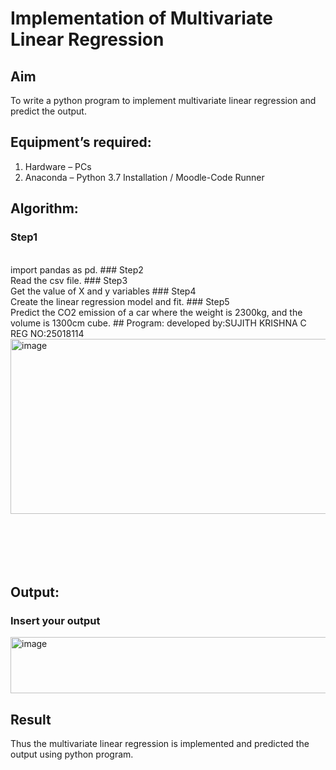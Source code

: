 # Implementation of Multivariate Linear Regression
## Aim
To write a python program to implement multivariate linear regression and predict the output.
## Equipment’s required:
1.	Hardware – PCs
2.	Anaconda – Python 3.7 Installation / Moodle-Code Runner
## Algorithm:
### Step1
<br>
import pandas as pd.
### Step2
<br>
Read the csv file.
### Step3
<br>
Get the value of X and y variables
### Step4
<br>
Create the linear regression model and fit.
### Step5
<br>
Predict the CO2 emission of a car where the weight is 2300kg, and the volume is 1300cm cube.
## Program:
developed by:SUJITH KRISHNA C
REG NO:25018114
<img width="875" height="280" alt="image" src="https://github.com/user-attachments/assets/5b8d6b99-3fd2-4931-82d1-cf06f32c875d" />

```






```
## Output:

### Insert your output
<img width="782" height="90" alt="image" src="https://github.com/user-attachments/assets/6f5d0008-c8bc-4abf-8fc6-353322079fef" />

<br>

## Result
Thus the multivariate linear regression is implemented and predicted the output using python program.
